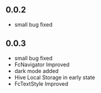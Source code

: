 ## 0.0.2

* small bug fixed

## 0.0.3

* small bug fixed
* FcNavigator Improved
* dark mode added
* Hive Local Storage in early state
* FcTextStyle Improved

 
